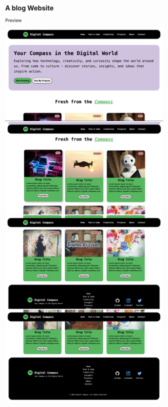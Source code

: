 ## A blog Website

Preview

![alt text](image.png)
![alt text](image-1.png)
![alt text](image-2.png)
![alt text](image-3.png)

